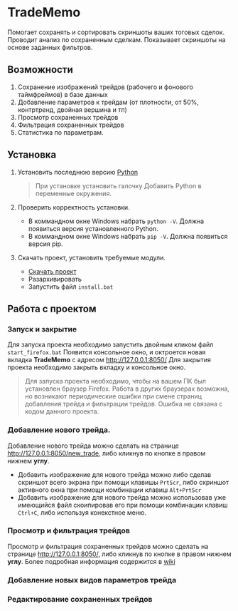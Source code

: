 # TradeMemo

Помогает сохранять и сортировать скриншоты ваших тоговых сделок. Проводит анализ по сохраненным сделкам. Показывает скриншоты на основе заданных фильтров.

## Возможности

1. Сохранение изображений трейдов (рабочего и фонового таймфреймов) в базе данных
2. Добавление параметров к трейдам (от плотности, от 50%, контртренд, двойная вершина и тп)
3. Просмотр сохраненных трейдов
4. Фильтрация сохраненных трейдов
5. Статистика по параметрам.

## Установка

1. Установить последнюю версию [Python](https://www.python.org/downloads/windows/)
    >При установке установить галочку Добавить Python в переменные окружения.
    
2. Проверить корректность установки.
    * В коммандном окне Windows набрать `python -V`. Должна появиться версия установленного Python.
    * В коммандном окне Windows набрать `pip -V`. Должна появиться версия pip.
    
3. Скачать проект, установить требуемые модули.
    * [Скачать проект](https://github.com/jazzzman/TradeMemo/archive/refs/heads/main.zip)
    * Разархивировать
    * Запустить файл `install.bat`
    
## Работа с проектом

### Запуск и закрытие
Для запуска проекта необходимо запустить двойным кликом файл `start_firefox.bat` Появится консольное окно, и октроется новая вкладка **TradeMemo** с адресом http://127.0.0.1:8050/
Для закрытия проекта необходимо закрыть вкладку и консольное окно.

> Для запуска проекта необходимо, чтобы на вашем ПК был установлен браузер Firefox. Работа в других браузерах возможна, но возникают периодические ошибки при смене страниц добавления трейда и фильтрации трейдов. Ошибка не связана с кодом данного проекта.

### Добавление нового трейда.
Добавление нового трейда можно сделать на странице http://127.0.0.1:8050/new_trade, либо кликнув по кнопке в правом нижнем **углу**.
* Добавить изображение для нового трейда можно либо сделав скриншот всего экрана при помощи клавишы `PrtScr`, либо скриншот активного окна при помощи комбинации клавиш `Alt+PrtScr`
* Добавить изображение для нового трейда можно использовав уже имеющийся файл скоипировав его при помощи комбинации клавиш `Ctrl+C`, либо используя конекстное меню.


### Просмотр и фильтрация трейдов
Просмотр и фильтрация сохраненных трейдов можно сделать на странице http://127.0.0.1:8050/, либо кликнув по кнопке в правом нижнем **углу**.
Более подробная информация содержится в [wiki](https://github.com/jazzzman/TradeMemo/wiki#%D1%81%D0%BE%D1%80%D1%82%D0%B8%D1%80%D0%BE%D0%B2%D0%BA%D0%B0-%D0%B8-%D1%84%D0%B8%D0%BB%D1%8C%D1%82%D1%80%D0%BE%D0%B2%D0%B0%D0%BD%D0%B8%D0%B5-%D1%82%D0%B0%D0%B1%D0%BB%D0%B8%D1%86%D1%8B-%D1%82%D1%80%D0%B5%D0%B9%D0%B4%D0%BE%D0%B2)

### Добавление новых видов параметров трейда

### Редактирование сохраненных трейдов
